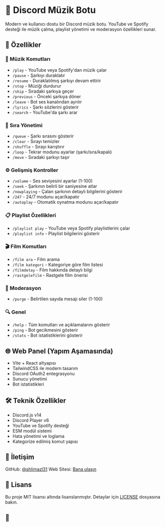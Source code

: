 # 🎵 Discord Müzik Botu

Modern ve kullanıcı dostu bir Discord müzik botu. YouTube ve Spotify desteği ile müzik çalma, playlist yönetimi ve moderasyon özellikleri sunar.

## 🚀 Özellikler

### 🎵 Müzik Komutları
- `/play` - YouTube veya Spotify'dan müzik çalar
- `/pause` - Şarkıyı duraklatır
- `/resume` - Duraklatılmış şarkıyı devam ettirir
- `/stop` - Müziği durdurur
- `/skip` - Sıradaki şarkıya geçer
- `/previous` - Önceki şarkıya döner
- `/leave` - Bot ses kanalından ayrılır
- `/lyrics` - Şarkı sözlerini gösterir
- `/search` - YouTube'da şarkı arar

### 📑 Sıra Yönetimi
- `/queue` - Şarkı sırasını gösterir
- `/clear` - Sırayı temizler
- `/shuffle` - Sırayı karıştırır
- `/loop` - Tekrar modunu ayarlar (şarkı/sıra/kapalı)
- `/move` - Sıradaki şarkıyı taşır

### ⚙️ Gelişmiş Kontroller
- `/volume` - Ses seviyesini ayarlar (1-100)
- `/seek` - Şarkının belirli bir saniyesine atlar
- `/nowplaying` - Çalan şarkının detaylı bilgilerini gösterir
- `/247` - 24/7 modunu açar/kapatır
- `/autoplay` - Otomatik oynatma modunu açar/kapatır

### 📋 Playlist Özellikleri
- `/playlist play` - YouTube veya Spotify playlistlerini çalar
- `/playlist info` - Playlist bilgilerini gösterir

### 🎬 Film Komutları
* `/film ara` - Film arama
* `/film kategori` - Kategoriye göre film listesi
* `/filmdetay` - Film hakkında detaylı bilgi
* `/rastgelefilm` - Rastgele film önerisi


### 👮 Moderasyon
- `/purge` - Belirtilen sayıda mesajı siler (1-100)

### 🔍 Genel
- `/help` - Tüm komutları ve açıklamalarını gösterir
- `/ping` - Bot gecikmesini gösterir
- `/stats` - Bot istatistiklerini gösterir


## 🌐 Web Panel (Yapım Aşamasında)

- Vite + React altyapısı
- TailwindCSS ile modern tasarım
- Discord OAuth2 entegrasyonu
- Sunucu yönetimi
- Bot istatistikleri

## 🛠️ Teknik Özellikler

- Discord.js v14
- Discord Player v6
- YouTube ve Spotify desteği
- ESM modül sistemi
- Hata yönetimi ve loglama
- Kategorize edilmiş komut yapısı

## 👥 İletişim

GitHub: [@shlimazl31](https://github.com/shlimazl31)
Web Sitesi: [Bana ulaşın](https://benbotdegilim.com)

## 📝 Lisans

Bu proje MIT lisansı altında lisanslanmıştır. Detaylar için [LICENSE](LICENSE) dosyasına bakın.

## 🙏